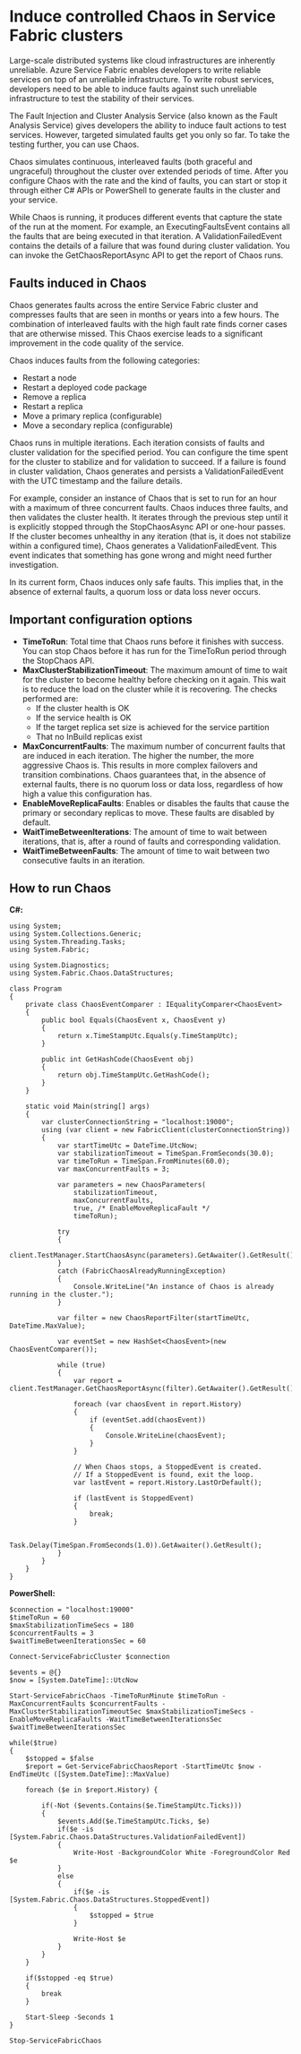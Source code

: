 <properties
    pageTitle="Induce Chaos in Service Fabric clusters | Azure"
    description="Using Fault Injection and Cluster Analysis Service APIs to manage Chaos in the cluster."
    services="service-fabric"
    documentationcenter=".net"
    author="motanv"
    manager="rsinha"
    editor="toddabel" />
<tags
    ms.assetid="2bd13443-3478-4382-9a5a-1f6c6b32bfc9"
    ms.service="service-fabric"
    ms.devlang="dotnet"
    ms.topic="article"
    ms.tgt_pltfrm="NA"
    ms.workload="NA"
    ms.date="01/19/2017"
    wacn.date=""
    ms.author="motanv" />

# Induce controlled Chaos in Service Fabric clusters
Large-scale distributed systems like cloud infrastructures are inherently unreliable. Azure Service Fabric enables developers to write reliable services on top of an unreliable infrastructure. To write robust services, developers need to be able to induce faults against such unreliable infrastructure to test the stability of their services.

The Fault Injection and Cluster Analysis Service (also known as the Fault Analysis Service) gives developers the ability to induce fault actions to test services. However, targeted simulated faults get you only so far. To take the testing further, you can use Chaos.

Chaos simulates continuous, interleaved faults (both graceful and ungraceful) throughout the cluster over extended periods of time. After you configure Chaos with the rate and the kind of faults, you can start or stop it through either C# APIs or PowerShell to generate faults in the cluster and your service.

While Chaos is running, it produces different events that capture the state of the run at the moment. For example, an ExecutingFaultsEvent contains all the faults that are being executed in that iteration. A ValidationFailedEvent contains the details of a failure that was found during cluster validation. You can invoke the GetChaosReportAsync API to get the report of Chaos runs.

## Faults induced in Chaos
Chaos generates faults across the entire Service Fabric cluster and compresses faults that are seen in months or years into a few hours. The combination of interleaved faults with the high fault rate finds corner cases that are otherwise missed. This Chaos exercise leads to a significant improvement in the code quality of the service.

Chaos induces faults from the following categories:

 - Restart a node
 - Restart a deployed code package
 - Remove a replica
 - Restart a replica
 - Move a primary replica (configurable)
 - Move a secondary replica (configurable)

Chaos runs in multiple iterations. Each iteration consists of faults and cluster validation for the specified period. You can configure the time spent for the cluster to stabilize and for validation to succeed. If a failure is found in cluster validation, Chaos generates and persists a ValidationFailedEvent with the UTC timestamp and the failure details.

For example, consider an instance of Chaos that is set to run for an hour with a maximum of three concurrent faults. Chaos induces three faults, and then validates the cluster health. It iterates through the previous step until it is explicitly stopped through the StopChaosAsync API or one-hour passes. If the cluster becomes unhealthy in any iteration (that is, it does not stabilize within a configured time), Chaos generates a ValidationFailedEvent. This event indicates that something has gone wrong and might need further investigation.

In its current form, Chaos induces only safe faults. This implies that, in the absence of external faults, a quorum loss or data loss never occurs.

## Important configuration options
 - **TimeToRun**: Total time that Chaos runs before it finishes with success. You can stop Chaos before it has run for the TimeToRun period through the StopChaos API.
 - **MaxClusterStabilizationTimeout**: The maximum amount of time to wait for the cluster to become healthy before checking on it again. This wait is to reduce the load on the cluster while it is recovering. The checks performed are:
    - If the cluster health is OK
    - If the service health is OK
    - If the target replica set size is achieved for the service partition
    - That no InBuild replicas exist
 - **MaxConcurrentFaults**: The maximum number of concurrent faults that are induced in each iteration. The higher the number, the more aggressive Chaos is. This results in more complex failovers and transition combinations. Chaos guarantees that, in the absence of external faults, there is no quorum loss or data loss, regardless of how high a value this configuration has.
 - **EnableMoveReplicaFaults**: Enables or disables the faults that cause the primary or secondary replicas to move. These faults are disabled by default.
 - **WaitTimeBetweenIterations**: The amount of time to wait between iterations, that is, after a round of faults and corresponding validation.
 - **WaitTimeBetweenFaults**: The amount of time to wait between two consecutive faults in an iteration.

## How to run Chaos
**C#:**


	using System;
	using System.Collections.Generic;
	using System.Threading.Tasks;
	using System.Fabric;

	using System.Diagnostics;
	using System.Fabric.Chaos.DataStructures;

	class Program
	{
	    private class ChaosEventComparer : IEqualityComparer<ChaosEvent>
	    {
	        public bool Equals(ChaosEvent x, ChaosEvent y)
	        {
	            return x.TimeStampUtc.Equals(y.TimeStampUtc);
	        }

	        public int GetHashCode(ChaosEvent obj)
	        {
	            return obj.TimeStampUtc.GetHashCode();
	        }
	    }

	    static void Main(string[] args)
	    {
	        var clusterConnectionString = "localhost:19000";
	        using (var client = new FabricClient(clusterConnectionString))
	        {
	            var startTimeUtc = DateTime.UtcNow;
	            var stabilizationTimeout = TimeSpan.FromSeconds(30.0);
	            var timeToRun = TimeSpan.FromMinutes(60.0);
	            var maxConcurrentFaults = 3;

	            var parameters = new ChaosParameters(
	                stabilizationTimeout,
	                maxConcurrentFaults,
	                true, /* EnableMoveReplicaFault */
	                timeToRun);

	            try
	            {
	                client.TestManager.StartChaosAsync(parameters).GetAwaiter().GetResult();
	            }
	            catch (FabricChaosAlreadyRunningException)
	            {
	                Console.WriteLine("An instance of Chaos is already running in the cluster.");
	            }

	            var filter = new ChaosReportFilter(startTimeUtc, DateTime.MaxValue);

	            var eventSet = new HashSet<ChaosEvent>(new ChaosEventComparer());

	            while (true)
	            {
	                var report = client.TestManager.GetChaosReportAsync(filter).GetAwaiter().GetResult();

	                foreach (var chaosEvent in report.History)
	                {
	                    if (eventSet.add(chaosEvent))
	                    {
	                        Console.WriteLine(chaosEvent);
	                    }
	                }

	                // When Chaos stops, a StoppedEvent is created.
	                // If a StoppedEvent is found, exit the loop.
	                var lastEvent = report.History.LastOrDefault();

	                if (lastEvent is StoppedEvent)
	                {
	                    break;
	                }

	                Task.Delay(TimeSpan.FromSeconds(1.0)).GetAwaiter().GetResult();
	            }
	        }
	    }
	}

**PowerShell:**


	$connection = "localhost:19000"
	$timeToRun = 60
	$maxStabilizationTimeSecs = 180
	$concurrentFaults = 3
	$waitTimeBetweenIterationsSec = 60

	Connect-ServiceFabricCluster $connection

	$events = @{}
	$now = [System.DateTime]::UtcNow

	Start-ServiceFabricChaos -TimeToRunMinute $timeToRun -MaxConcurrentFaults $concurrentFaults -MaxClusterStabilizationTimeoutSec $maxStabilizationTimeSecs -EnableMoveReplicaFaults -WaitTimeBetweenIterationsSec $waitTimeBetweenIterationsSec

	while($true)
	{
	    $stopped = $false
	    $report = Get-ServiceFabricChaosReport -StartTimeUtc $now -EndTimeUtc ([System.DateTime]::MaxValue)

	    foreach ($e in $report.History) {

	        if(-Not ($events.Contains($e.TimeStampUtc.Ticks)))
	        {
	            $events.Add($e.TimeStampUtc.Ticks, $e)
	            if($e -is [System.Fabric.Chaos.DataStructures.ValidationFailedEvent])
	            {
	                Write-Host -BackgroundColor White -ForegroundColor Red $e
	            }
	            else
	            {
	                if($e -is [System.Fabric.Chaos.DataStructures.StoppedEvent])
	                {
	                    $stopped = $true
	                }

	                Write-Host $e
	            }
	        }
	    }

	    if($stopped -eq $true)
	    {
	        break
	    }

	    Start-Sleep -Seconds 1
	}

	Stop-ServiceFabricChaos

